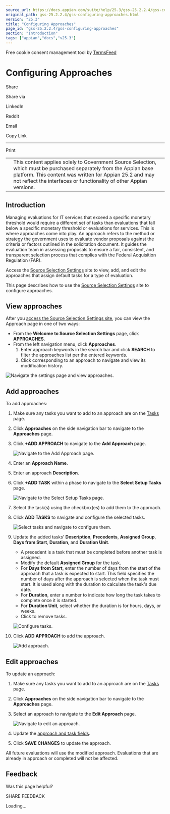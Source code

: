 ```yaml
---
source_url: https://docs.appian.com/suite/help/25.3/gss-25.2.2.4/gss-configuring-approaches.html
original_path: gss-25.2.2.4/gss-configuring-approaches.html
version: "25.3"
title: "Configuring Approaches"
page_id: "gss-25.2.2.4/gss-configuring-approaches"
section: "Introduction"
tags: ["appian","docs","v25.3"]
---
```



Free cookie consent management tool by [TermsFeed](https://www.termsfeed.com/)

# Configuring Approaches

Share

Share via

LinkedIn

Reddit

Email

Copy Link

* * *

Print

<table><tbody><tr><td><i class="fa fa-check-square-o" aria-hidden="true"></i></td><td>This content applies solely to Government Source Selection, which must be purchased separately from the Appian base platform. This content was written for Appian 25.2 and may not reflect the interfaces or functionality of other Appian versions.</td></tr></tbody></table>

## Introduction

Managing evaluations for IT services that exceed a specific monetary threshold would require a different set of tasks than evaluations that fall below a specific monetary threshold or evaluations for services. This is where approaches come into play. An approach refers to the method or strategy the government uses to evaluate vendor proposals against the criteria or factors outlined in the solicitation document. It guides the evaluation team in assessing proposals to ensure a fair, consistent, and transparent selection process that complies with the Federal Acquisition Regulation (FAR).

Access the [Source Selection Settings](gss-accessing-settings-site.html) site to view, add, and edit the approaches that assign default tasks for a type of evaluation.

This page describes how to use the [Source Selection Settings](gss-accessing-settings-site.html) site to configure approaches.

## View approaches

After you [access the Source Selection Settings site](gss-accessing-settings-site.html), you can view the Approach page in one of two ways:

-   From the **Welcome to Source Selection Settings** page, click **APPROACHES**.
-   From the left navigation menu, click **Approaches**.
    1.  Enter approach keywords in the search bar and click **SEARCH** to filter the approaches list per the entered keywords.
    2.  Click corresponding to an approach to navigate and view its modification history.

![Navigate the settings page and view approaches.](images/view_approaches_1.png)

## Add approaches

To add approaches:

1.  Make sure any tasks you want to add to an approach are on the [Tasks](gss-configuring-tasks.html) page.
2.  Click **Approaches** on the side navigation bar to navigate to the **Approaches** page.
3.  Click **+ADD APPROACH** to navigate to the **Add Approach** page.

    ![Navigate to the Add Approach page.](images/add_approaches.png)

4.  Enter an **Approach Name**.
5.  Enter an approach **Description**.
6.  Click **+ADD TASK** within a phase to navigate to the **Select Setup Tasks** page.

    ![Navigate to the Select Setup Tasks page.](images/add_approaches_2.png)

7.  Select the task(s) using the checkbox(es) to add them to the approach.
8.  Click **ADD TASKS** to navigate and configure the selected tasks.

    ![Select tasks and navigate to configure them.](images/add_approaches_3.png)

9.  Update the added tasks’ **Description**, **Precedents**, **Assigned Group**, **Days from Start**, **Duration**, and **Duration Unit**.

    -   A precedent is a task that must be completed before another task is assigned.
    -   Modify the default **Assigned Group** for the task.
    -   For **Days from Start**, enter the number of days from the start of the approach that a task is expected to start. This field specifies the number of days after the approach is selected when the task must start. It is used along with the duration to calculate the task's due date.
    -   For **Duration**, enter a number to indicate how long the task takes to complete once it is started.
    -   For **Duration Unit**, select whether the duration is for hours, days, or weeks.
    -   Click to remove tasks.

    ![Configure tasks.](images/add_approaches_4.png)

10.  Click **ADD APPROACH** to add the approach.

     ![Add approach.](images/add_approaches_5.png)

## Edit approaches

To update an approach:

1.  Make sure any tasks you want to add to an approach are on the [Tasks](gss-configuring-tasks.html) page.
2.  Click **Approaches** on the side navigation bar to navigate to the **Approaches** page.
3.  Select an approach to navigate to the **Edit Approach** page.

    ![Navigate to edit an approach.](images/edit_approaches.png)

4.  Update the [approach and task fields](#add-approaches).
5.  Click **SAVE CHANGES** to update the approach.

All future evaluations will use the modified approach. Evaluations that are already in approach or completed will not be affected.

## Feedback

Was this page helpful?

SHARE FEEDBACK

Loading...